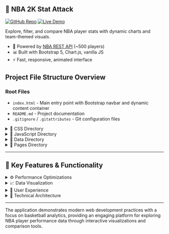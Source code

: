 ## 🏀 NBA 2K Stat Attack
[![GitHub Repo](https://img.shields.io/badge/GitHub-Repo-blue?logo=github)](https://github.com/tatoslover/Mini-Project-1)
[![Live Demo](https://img.shields.io/badge/Live%20Demo-Netlify-brightgreen?logo=netlify)](https://nbaadvancedstatattack.netlify.app)


Explore, filter, and compare NBA player stats with dynamic charts and team-themed visuals.

- 🧠 Powered by [NBA REST API](https://www.nba.com/stats/api) (~500 players)
- 📊 Built with Bootstrap 5, Chart.js, vanilla JS
- ⚡ Fast, responsive, animated interface

## Project File Structure Overview

### Root Files
- `index.html` - Main entry point with Bootstrap navbar and dynamic content container
- `README.md` - Project documentation
- `.gitignore` / `.gitattributes` - Git configuration files

<details>
<summary>📁 CSS Directory</summary>

- `css/style.css` - Complete styling system including:
  - Custom CSS variables for consistent theming
  - Basketball loading animation (now slowed down to 2s cycles)
  - Responsive design with mobile-first approach
  - Advanced animations (glow effects, hover transitions, pulse effects)
  - Team-specific color schemes for all 30 NBA teams
  - Chart styling and card enhancements
</details>

<details>
<summary>📁 JavaScript Directory</summary>

`js/main.js` - Core Navigation Controller
- Manages single-page application routing between tabs
- NEW: Basketball loading animation system (1.5s delay)
- Dynamic content loading with error handling
- Tab activation and state management

`js/api.js` - Data Management Layer
- `NBADataAPI` class - Simulates real API interactions
- Caching system for performance optimization
- Error handling with retry mechanisms and exponential backoff
- Batch request processing
- Progress tracking for large datasets
- Features:
  - Player search and filtering
  - Team statistics aggregation
  - Top performers analysis
  - Real-time data subscription simulation

`js/utils.js` - Shared Utilities
- Global state management (`allPlayers`, `teamNames`)
- Position normalization functions
- Player placeholder image generation
- Complete NBA team color mappings (30 teams)
- Stat label definitions and formatting

`js/players.js` - Players Tab Functionality
- Advanced filtering system (team, position, name search)
- Dynamic Chart.js visualizations:
  - Team performance bar chart
  - Position distribution pie chart
  - Top performers comparison charts
- Player card generation with team-themed styling
- Real-time filter updates and sorting

`js/arenaUI.js` - Arena Interface Controller
- Two-player comparison system
- Searchable dropdowns with real-time filtering
- Player selection with team/position filters
- Direct statistical comparisons with visual feedback

`js/arenaLogic.js` - Arena Comparison Logic
- Player-vs-player statistical analysis
- Comparison result formatting
- Legacy compatibility functions
</details>

<details>
<summary>📁 Data Directory</summary>

`data/stats.json` - Player Statistics Database
- Comprehensive NBA player data including:
  - Basic info (name, position, age, games played)
  - Advanced metrics (PER, True Shooting %, Win Shares, VORP)
  - Efficiency stats (usage %, rebound %, assist %)
  - ~500+ player records with complete statistical profiles

`data/teams.json` - Team Reference Data
- All 30 NBA team mappings (abbreviation → full name)
- Used for filtering and display purposes
</details>

<details>
<summary>📁 Pages Directory</summary>

`pages/about.html` - Project Information
- Hero section with technology badges
- Navigation sidebar with smooth scrolling
- Project overview and purpose explanation
- Data source information and technical details
- Contact information and acknowledgments

`pages/players.html` - Player Analysis Interface
- Filter controls (team, position, stat sorting, name search)
- Three interactive Chart.js visualizations
- Dynamic player card grid with pagination
- Real-time filtering and sorting capabilities

`pages/arena.html` - Player Comparison Interface
- Dual-panel layout for two-player selection
- Advanced filtering (team and position)
- Searchable player dropdowns
- Statistical comparison with visual indicators
- Head-to-head performance analysis
</details>

---

## 🎯 Key Features & Functionality

<details>
<summary>⚙️ Performance Optimizations</summary>

- Basketball loading animation (1.5s delay) for better UX
- Caching system for API calls
- Lazy loading of chart data
- Responsive image placeholders
</details>

<details>
<summary>📈 Data Visualization</summary>

- Chart.js integration for interactive charts
- Team performance analytics
- Position distribution analysis
- Top performer comparisons
</details>

<details>
<summary>📱 User Experience</summary>

- Mobile-responsive design with Bootstrap 5
- Smooth animations and transitions
- Real-time search and filtering
- Team-themed color schemes
- Accessibility features (ARIA labels, keyboard navigation)
</details>

<details>
<summary>🧱 Technical Architecture</summary>

- Single-page application with dynamic routing
- Modular JavaScript architecture
- Error handling and retry mechanisms
- Progressive enhancement approach
</details>

---

The application demonstrates modern web development practices with a focus on basketball analytics, providing an engaging platform for exploring NBA player performance data through interactive visualizations and comparison tools.
